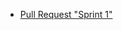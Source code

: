 - [Pull Request "Sprint 1"](https://github.com/julia-aranovich/middle.messenger.praktikum.yandex/pull/2)

